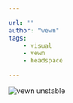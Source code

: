 ```yaml
---

url: ""
author: "vewn"
tags:
    - visual
    - vewn
    - headspace

---
```

![vewn unstable](/images/art/vewn-unstable.jpg)